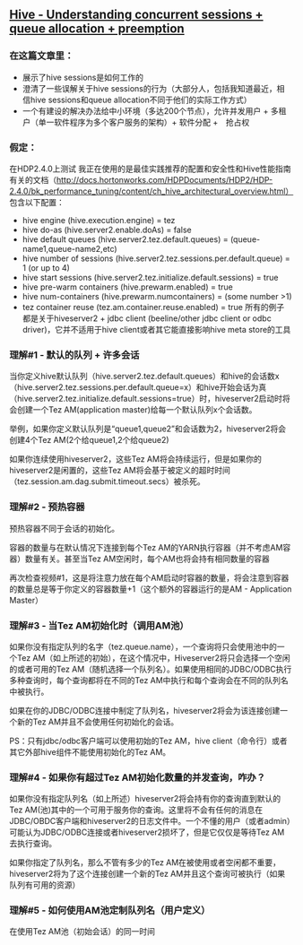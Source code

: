 ## [Hive - Understanding concurrent sessions + queue allocation + preemption](https://community.hortonworks.com/articles/56636/hive-understanding-concurrent-sessions-queue-alloc.html)


### 在这篇文章里：
- 展示了hive sessions是如何工作的
- 澄清了一些误解关于hive sessions的行为（大部分人，包括我知道最近，相信hive sessions和queue allocation不同于他们的实际工作方式）
- 一个有建设的解决办法给中小环境（多达200个节点），允许并发用户 + 多租户（单一软件程序为多个客户服务的架构）+ 软件分配 +　抢占权

### 假定：
在HDP2.4.0上测试
我正在使用的是最佳实践推荐的配置和安全性和Hive性能指南有关的文档（http://docs.hortonworks.com/HDPDocuments/HDP2/HDP-2.4.0/bk_performance_tuning/content/ch_hive_architectural_overview.html）
包含以下配置：
- hive engine (hive.execution.engine) = tez
- hive do-as (hive.server2.enable.doAs) = false
- hive default queues (hive.server2.tez.default.queues) = (queue-name1,queue-name2,etc)
- hive number of sessions (hive.server2.tez.sessions.per.default.queue) = 1 (or up to 4)
- hive start sessions (hive.server2.tez.initialize.default.sessions) = true
- hive pre-warm containers (hive.prewarm.enabled) = true
- hive num-containers (hive.prewarm.numcontainers) = (some number >1)
- tez container reuse (tez.am.container.reuse.enabled) = true
所有的例子都是关于hiveserver2 + jdbc client (beeline/other jdbc client or odbc driver)，它并不适用于hive client或者其它能直接影响hive meta store的工具

### 理解#1 - 默认的队列 + 许多会话
当你定义hive默认队列（hive.server2.tez.default.queues）和hive的会话数x（hive.server2.tez.sessions.per.default.queue=x）和hive开始会话为真（hive.server2.tez.initialize.default.sessions=true）时，hiveserver2启动时将会创建一个Tez AM(application master)给每一个默认队列x个会话数。

举例，如果你定义默认队列是“queue1,queue2”和会话数为2，hiveserver2将会创建4个Tez AM(2个给queue1,2个给queue2)

如果你连续使用hiveserver2，这些Tez AM将会持续运行，但是如果你的hiveserver2是闲置的，这些Tez AM将会基于被定义的超时时间（tez.session.am.dag.submit.timeout.secs）被杀死。

### 理解#2 - 预热容器
预热容器不同于会话的初始化。

容器的数量与在默认情况下连接到每个Tez AM的YARN执行容器（并不考虑AM容器）数量有关。甚至当Tez AM空闲时，每个AM也将会持有相同数量的容器

再次检查视频#1，这是将注意力放在每个AM启动时容器的数量，将会注意到容器的数量总是等于你定义的容器数量+1（这个额外的容器运行的是AM - Application Master）

### 理解#3 - 当Tez AM初始化时（调用AM池）
如果你没有指定队列的名字（tez.queue.name），一个查询将只会使用池中的一个Tez AM（如上所述的初始），在这个情况中，Hiveserver2将只会选择一个空闲的或者可用的Tez AM（随机选择一个队列名）。如果使用相同的JDBC/ODBC执行多种查询时，每个查询都将在不同的Tez AM中执行和每个查询会在不同的队列名中被执行。

如果在你的JDBC/ODBC连接中制定了队列名，hiveserver2将会为该连接创建一个新的Tez AM并且不会使用任何初始化的会话。

PS：只有jdbc/odbc客户端可以使用初始的Tez AM，hive client（命令行）或者其它外部hive组件不能使用初始化的Tez AM。

### 理解#4 - 如果你有超过Tez AM初始化数量的并发查询，咋办？
如果你没有指定队列名（如上所述）hiveserver2将会持有你的查询直到默认的Tez AM(池)其中的一个可用于服务你的查询。这里将不会有任何的消息在JDBC/OBDC客户端和hiveserver2的日志文件中。一个不懂的用户（或者admin）可能认为JDBC/ODBC连接或者hiveserver2损坏了，但是它仅仅是等待Tez AM去执行查询。

如果你指定了队列名，那么不管有多少的Tez AM在被使用或者空闲都不重要，hiveserver2将为了这个连接创建一个新的Tez AM并且这个查询可被执行（如果队列有可用的资源）

### 理解#5 - 如何使用AM池定制队列名（用户定义）
在使用Tez AM池（初始会话）的同一时间

